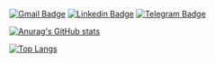 [![Gmail Badge](https://img.shields.io/badge/-alireza17010%40gmail.com-red?style=flat&logo=Gmail&logoColor=white&link=mailto:alireza17010@gmail.com)](mailto:alireza17010@gmail.com)
[![Linkedin Badge](https://img.shields.io/badge/-Alireza%20Mohammadi-blue?style=flat&logo=Linkedin&logoColor=white&link=https://www.linkedin.com/in/alireza-mohammadi-0711a3148/)](https://www.linkedin.com/in/alireza-mohammadi-0711a3148/) 
[![Telegram Badge](https://img.shields.io/badge/-mohammadi.a98%230469-green?style=flat&logo=discord&logoColor=white)]()
</p>

[![Anurag's GitHub stats](https://github-readme-stats.vercel.app/api?username=Phoenix-flame&theme=vue-dark&include_all_commits=true&count_private=true)](https://github.com/anuraghazra/github-readme-stats)

[![Top Langs](https://github-readme-stats.vercel.app/api/top-langs/?username=Phoenix-flame&theme=vue-dark&langs_count=5&card_width=496)](https://github.com/anuraghazra/github-readme-stats)


<!--
**Phoenix-flame/Phoenix-flame** is a ✨ _special_ ✨ repository because its `README.md` (this file) appears on your GitHub profile.

Here are some ideas to get you started:

- 🔭 I’m currently working on ...
- 🌱 I’m currently learning ...
- 👯 I’m looking to collaborate on ...
- 🤔 I’m looking for help with ...
- 💬 Ask me about ...
- 📫 How to reach me: ...
- 😄 Pronouns: ...
- ⚡ Fun fact: ...
-->
